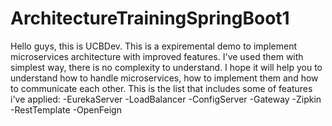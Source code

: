 # ArchitectureTrainingSpringBoot1
Hello guys, this is UCBDev. This is a expiremental demo to implement microservices architecture with improved features. I've used them with simplest way, there is no complexity to understand.
I hope it will help you to understand how to handle microservices, how to implement them and how to communicate each other.
This is the list that includes some of features i've applied:
-EurekaServer
-LoadBalancer
-ConfigServer
-Gateway
-Zipkin
-RestTemplate
-OpenFeign
